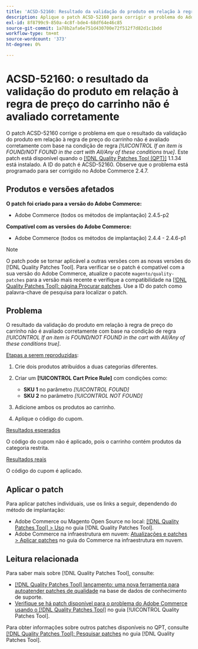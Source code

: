 ```yaml
---
title: 'ACSD-52160: Resultado da validação do produto em relação à regra de preço do carrinho'
description: Aplique o patch ACSD-52160 para corrigir o problema do Adobe Commerce em que o resultado da validação do produto em relação à regra de preço do carrinho não é avaliado corretamente com base na condição da regra *[!UICONTROL If an item is FOUND/NOT FOUND in the cart with All/Any of these conditions true]*.
exl-id: 8f8799c9-850a-4c8f-bde4-68df64e46c85
source-git-commit: 1a78b2afa6e751d430700e72f512f7d82d1c1bdd
workflow-type: tm+mt
source-wordcount: '373'
ht-degree: 0%

---
```


# ACSD-52160: o resultado da validação do produto em relação à regra de preço do carrinho não é avaliado corretamente

O patch ACSD-52160 corrige o problema em que o resultado da validação do produto em relação à regra de preço do carrinho não é avaliado corretamente com base na condição de regra *[!UICONTROL If an item is FOUND/NOT FOUND in the cart with All/Any of these conditions true]*. Este patch está disponível quando o [[!DNL Quality Patches Tool (QPT)]](https://experienceleague.adobe.com/en/docs/commerce-knowledge-base/kb/announcements/commerce-announcements/magento-quality-patches-released-new-tool-to-self-serve-quality-patches) 1.1.34 está instalado. A ID do patch é ACSD-52160. Observe que o problema está programado para ser corrigido no Adobe Commerce 2.4.7.

## Produtos e versões afetados

**O patch foi criado para a versão do Adobe Commerce:**

* Adobe Commerce (todos os métodos de implantação) 2.4.5-p2

**Compatível com as versões do Adobe Commerce:**

* Adobe Commerce (todos os métodos de implantação) 2.4.4 - 2.4.6-p1

>[!NOTE]
>
>O patch pode se tornar aplicável a outras versões com as novas versões do [!DNL Quality Patches Tool]. Para verificar se o patch é compatível com a sua versão do Adobe Commerce, atualize o pacote `magento/quality-patches` para a versão mais recente e verifique a compatibilidade na [[!DNL Quality Patches Tool]: página Procurar patches](https://experienceleague.adobe.com/tools/commerce-quality-patches/index.html). Use a ID do patch como palavra-chave de pesquisa para localizar o patch.

## Problema

O resultado da validação do produto em relação à regra de preço do carrinho não é avaliado corretamente com base na condição de regra *[!UICONTROL If an item is FOUND/NOT FOUND in the cart with All/Any of these conditions true]*.

<u>Etapas a serem reproduzidas</u>:

1. Crie dois produtos atribuídos a duas categorias diferentes.
1. Criar um **[!UICONTROL Cart Price Rule]** com condições como:

   * **SKU 1** no parâmetro *[!UICONTROL FOUND]*
   * **SKU 2** no parâmetro *[!UICONTROL NOT FOUND]*

1. Adicione ambos os produtos ao carrinho.
1. Aplique o código do cupom.

<u>Resultados esperados</u>

O código do cupom não é aplicado, pois o carrinho contém produtos da categoria restrita.

<u>Resultados reais</u>

O código do cupom é aplicado.

## Aplicar o patch

Para aplicar patches individuais, use os links a seguir, dependendo do método de implantação:

* Adobe Commerce ou Magento Open Source no local: [[!DNL Quality Patches Tool] > Uso](/help/tools/quality-patches-tool/usage.md) no guia [!DNL Quality Patches Tool].
* Adobe Commerce na infraestrutura em nuvem: [Atualizações e patches > Aplicar patches](https://experienceleague.adobe.com/docs/commerce-cloud-service/user-guide/develop/upgrade/apply-patches.html) no guia do Commerce na infraestrutura em nuvem.

## Leitura relacionada

Para saber mais sobre [!DNL Quality Patches Tool], consulte:

* [[!DNL Quality Patches Tool] lançamento: uma nova ferramenta para autoatender patches de qualidade](https://experienceleague.adobe.com/en/docs/commerce-knowledge-base/kb/announcements/commerce-announcements/magento-quality-patches-released-new-tool-to-self-serve-quality-patches) na base de dados de conhecimento de suporte.
* [Verifique se há patch disponível para o problema do Adobe Commerce usando o  [!DNL Quality Patches Tool]](/help/tools/quality-patches-tool/patches-available-in-qpt/check-patch-for-magento-issue-with-magento-quality-patches.md) no guia [!UICONTROL Quality Patches Tool].


Para obter informações sobre outros patches disponíveis no QPT, consulte [[!DNL Quality Patches Tool]: Pesquisar patches](<https://experienceleague.adobe.com/tools/commerce-quality-patches/index.html>) no guia [!DNL Quality Patches Tool].
